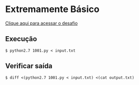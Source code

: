 # Extremamente Básico
[Clique aqui para acessar o desafio](https://www.urionlinejudge.com.br/judge/pt/problems/view/1001)

## Execução
```
$ python2.7 1001.py < input.txt
```

## Verificar saída
```
$ diff <(python2.7 1001.py < input.txt) <(cat output.txt)
```